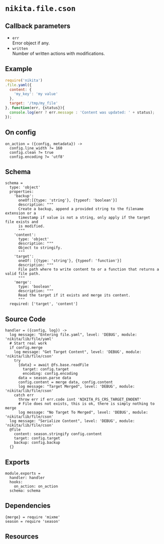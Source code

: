 
# `nikita.file.cson`

## Callback parameters

* `err`   
  Error object if any.   
* `written`   
  Number of written actions with modifications.   

## Example

```js
require('nikita')
.file.yaml({
  content: {
    'my_key': 'my value'
  },
  target: '/tmp/my_file'
}, function(err, {status}){
  console.log(err ? err.message : 'Content was updated: ' + status);
});
```

## On config

    on_action = ({config, metadata}) ->
      config.line_width ?= 160
      config.clean ?= true
      config.encoding ?= 'utf8'

## Schema

    schema =
      type: 'object'
      properties:
        'backup':
          oneOf:[{type: 'string'}, {typeof: 'boolean'}]
          description: """
          Create a backup, append a provided string to the filename extension or a
          timestamp if value is not a string, only apply if the target file exists and
          is modified.
          """
        'content':
          type: 'object'
          description: """
          Object to stringify.   
          """
        'target':
          oneOf: [{type: 'string'}, {typeof: 'function'}]
          description: """
          File path where to write content to or a function that returns a valid file path.   
          """
        'merge':
          type: 'boolean'
          description: """
          Read the target if it exists and merge its content.
          """
      required: ['target', 'content']

## Source Code

    handler = ({config, log}) ->
      log message: "Entering file.yaml", level: 'DEBUG', module: 'nikita/lib/file/yaml'
      # Start real work
      if config.merge
        log message: "Get Target Content", level: 'DEBUG', module: 'nikita/lib/file/cson'
        try
          {data} = await @fs.base.readFile
            target: config.target
            encoding: config.encoding
          data = season.parse data
          config.content = merge data, config.content
          log message: "Target Merged", level: 'DEBUG', module: 'nikita/lib/file/cson'
        catch err
          throw err if err.code isnt 'NIKITA_FS_CRS_TARGET_ENOENT'
          # File does not exists, this is ok, there is simply nothing to merge
          log message: "No Target To Merged", level: 'DEBUG', module: 'nikita/lib/file/cson'
      log message: "Serialize Content", level: 'DEBUG', module: 'nikita/lib/file/cson'
      @file
        content: season.stringify config.content
        target: config.target
        backup: config.backup
      {}

## Exports

    module.exports =
      handler: handler
      hooks:
        on_action: on_action
      schema: schema

## Dependencies

    {merge} = require 'mixme'
    season = require 'season'

## Resources

[season]: https://www.npmjs.com/package/season
